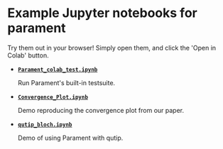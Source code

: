 # Example Jupyter notebooks for parament

Try them out in your browser! Simply open them, and click the 'Open in Colab' button.

- **[`Parament_colab_test.ipynb`](Parament_colab_test.ipynb)**
  
  Run Parament's built-in testsuite.
  
- **[`Convergence_Plot.ipynb`](Convergence_Plot.ipynb)**
  
  Demo reproducing the convergence plot from our paper.
  
- **[`qutip_bloch.ipynb`](qutip_bloch.ipynb)**
  
  Demo of using Parament with qutip.
